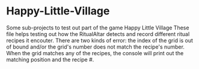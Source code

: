 # Happy-Little-Village
Some sub-projects to test out part of the game Happy Little Village
These file helps testing out how the RitualAltar detects and record different ritual recipes it encouter. 
There are two kinds of error: the index of the grid is out of bound and/or the grid's number does not match the recipe's number.
When the grid matches any of the recipes, the console will print out the matching position and the recipe #.

